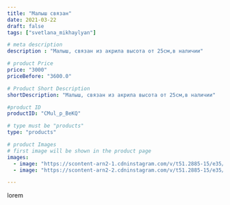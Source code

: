 ```yaml
---
title: "Малыш связан"
date: 2021-03-22
draft: false
tags: ["svetlana_mikhaylyan"]

# meta description
description : "Малыш, связан из акрила высота от 25см,в наличии"

# product Price
price: "3000"
priceBefore: "3600.0"

# Product Short Description
shortDescription: "Малыш, связан из акрила высота от 25см,в наличии"

#product ID
productID: "CMul_p_BeKQ"

# type must be "products"
type: "products"

# product Images
# first image will be shown in the product page
images:
  - image: "https://scontent-arn2-1.cdninstagram.com/v/t51.2885-15/e35/162531089_771625740127387_3729722545688830458_n.jpg?se=7&tp=1&_nc_ht=scontent-arn2-1.cdninstagram.com&_nc_cat=107&_nc_ohc=wdH75SwH_x8AX-UA3C5&ccb=7-4&oh=5d307f952a7055ea558770fb2089076a&oe=60846B9D&ig_cache_key=MjUzNTEzMDczODc4NjE2NDE3Mw%3D%3D.2-ccb7-4"
  - image: "https://scontent-arn2-2.cdninstagram.com/v/t51.2885-15/e35/163215574_1112575242594936_2531045177035066975_n.jpg?se=7&tp=1&_nc_ht=scontent-arn2-2.cdninstagram.com&_nc_cat=100&_nc_ohc=xLgeq0F6bk8AX_H8vf6&ccb=7-4&oh=4c930bb320b3e81758e43533e9b1801a&oe=6081D788&ig_cache_key=MjUzNTEzMDczODc2OTI4MTg5OQ%3D%3D.2-ccb7-4"

---
```

lorem

